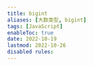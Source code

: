 ```yaml
---
title: bigint
aliases: [大数类型, bigint]
tags: [JavaScript]
enableToc: true
date: 2022-10-19
lastmod: 2022-10-26
disabled rules: 
---
```

